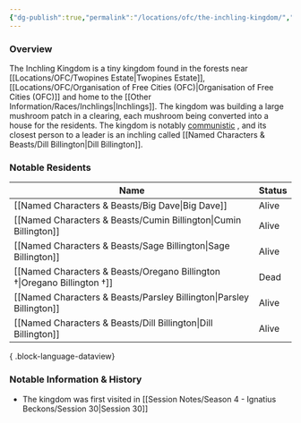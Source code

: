 ```yaml
---
{"dg-publish":true,"permalink":"/locations/ofc/the-inchling-kingdom/","tags":["Discovered"],"updated":"2025-03-01T21:15:48.727+00:00"}
---
```



### Overview
The Inchling Kingdom is a tiny kingdom found in the forests near [[Locations/OFC/Twopines Estate\|Twopines Estate]], [[Locations/OFC/Organisation of Free Cities (OFC)\|Organisation of Free Cities (OFC)]] and home to the [[Other Information/Races/Inchlings\|Inchlings]]. The kingdom was building a large mushroom patch in a clearing, each mushroom being converted into a house for the residents. The kingdom is notably [communistic](https://en.wikipedia.org/wiki/Communism#:~:text=A%20communist%20society%20would%20entail,the%20means%20to%20this%20end.) , and its closest person to a leader is an inchling called [[Named Characters & Beasts/Dill Billington\|Dill Billington]].

### Notable Residents
| Name                                                                        | Status |
| --------------------------------------------------------------------------- | ------ |
| [[Named Characters & Beasts/Big Dave\|Big Dave]]                         | Alive  |
| [[Named Characters & Beasts/Cumin Billington\|Cumin Billington]]         | Alive  |
| [[Named Characters & Beasts/Sage Billington\|Sage Billington]]           | Alive  |
| [[Named Characters & Beasts/Oregano Billington †\|Oregano Billington †]] | Dead   |
| [[Named Characters & Beasts/Parsley Billington\|Parsley Billington]]     | Alive  |
| [[Named Characters & Beasts/Dill Billington\|Dill Billington]]           | Alive  |

{ .block-language-dataview}

### Notable Information & History
- The kingdom was first visited in [[Session Notes/Season 4 - Ignatius Beckons/Session 30\|Session 30]] 